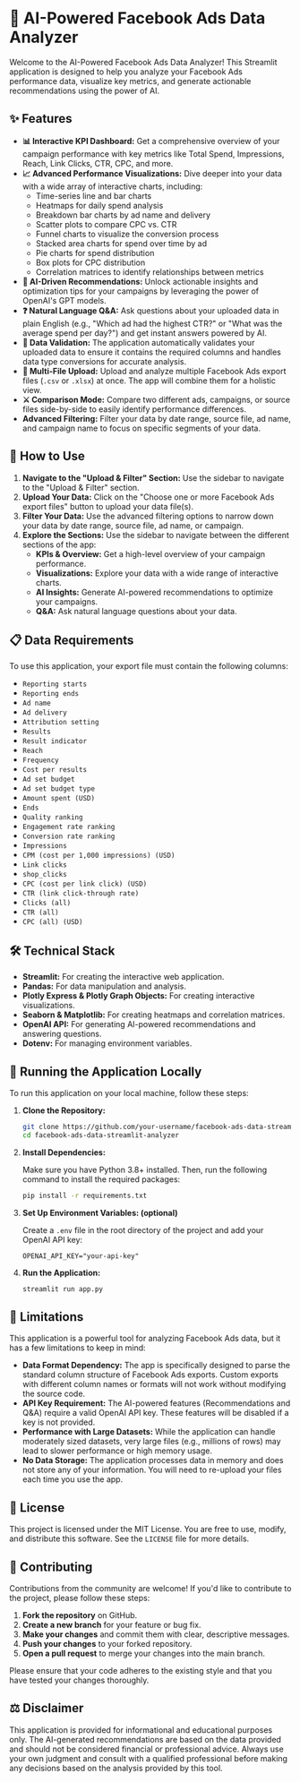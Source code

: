 # 🚀 AI-Powered Facebook Ads Data Analyzer

Welcome to the AI-Powered Facebook Ads Data Analyzer! This Streamlit application is designed to help you analyze your Facebook Ads performance data, visualize key metrics, and generate actionable recommendations using the power of AI.


## ✨ Features

- **📊 Interactive KPI Dashboard:** Get a comprehensive overview of your campaign performance with key metrics like Total Spend, Impressions, Reach, Link Clicks, CTR, CPC, and more.
- **📈 Advanced Performance Visualizations:** Dive deeper into your data with a wide array of interactive charts, including:
    - Time-series line and bar charts
    - Heatmaps for daily spend analysis
    - Breakdown bar charts by ad name and delivery
    - Scatter plots to compare CPC vs. CTR
    - Funnel charts to visualize the conversion process
    - Stacked area charts for spend over time by ad
    - Pie charts for spend distribution
    - Box plots for CPC distribution
    - Correlation matrices to identify relationships between metrics
- **🤖 AI-Driven Recommendations:** Unlock actionable insights and optimization tips for your campaigns by leveraging the power of OpenAI's GPT models.
- **❓ Natural Language Q&A:** Ask questions about your uploaded data in plain English (e.g., "Which ad had the highest CTR?" or "What was the average spend per day?") and get instant answers powered by AI.
- **📄 Data Validation:** The application automatically validates your uploaded data to ensure it contains the required columns and handles data type conversions for accurate analysis.
- **📁 Multi-File Upload:** Upload and analyze multiple Facebook Ads export files (`.csv` or `.xlsx`) at once. The app will combine them for a holistic view.
- **⚔️ Comparison Mode:** Compare two different ads, campaigns, or source files side-by-side to easily identify performance differences.
- **Advanced Filtering:** Filter your data by date range, source file, ad name, and campaign name to focus on specific segments of your data.


## 🚀 How to Use

1.  **Navigate to the "Upload & Filter" Section:** Use the sidebar to navigate to the "Upload & Filter" section.
2.  **Upload Your Data:** Click on the "Choose one or more Facebook Ads export files" button to upload your data file(s).
3.  **Filter Your Data:** Use the advanced filtering options to narrow down your data by date range, source file, ad name, or campaign.
4.  **Explore the Sections:** Use the sidebar to navigate between the different sections of the app:
    - **KPIs & Overview:** Get a high-level overview of your campaign performance.
    - **Visualizations:** Explore your data with a wide range of interactive charts.
    - **AI Insights:** Generate AI-powered recommendations to optimize your campaigns.
    - **Q&A:** Ask natural language questions about your data.

## 📋 Data Requirements

To use this application, your export file must contain the following columns:

- `Reporting starts`
- `Reporting ends`
- `Ad name`
- `Ad delivery`
- `Attribution setting`
- `Results`
- `Result indicator`
- `Reach`
- `Frequency`
- `Cost per results`
- `Ad set budget`
- `Ad set budget type`
- `Amount spent (USD)`
- `Ends`
- `Quality ranking`
- `Engagement rate ranking`
- `Conversion rate ranking`
- `Impressions`
- `CPM (cost per 1,000 impressions) (USD)`
- `Link clicks`
- `shop_clicks`
- `CPC (cost per link click) (USD)`
- `CTR (link click-through rate)`
- `Clicks (all)`
- `CTR (all)`
- `CPC (all) (USD)`

## 🛠️ Technical Stack

- **Streamlit:** For creating the interactive web application.
- **Pandas:** For data manipulation and analysis.
- **Plotly Express & Plotly Graph Objects:** For creating interactive visualizations.
- **Seaborn & Matplotlib:** For creating heatmaps and correlation matrices.
- **OpenAI API:** For generating AI-powered recommendations and answering questions.
- **Dotenv:** For managing environment variables.

## 🚀 Running the Application Locally

To run this application on your local machine, follow these steps:

1.  **Clone the Repository:**

    ```bash
    git clone https://github.com/your-username/facebook-ads-data-streamlit-analyzer.git
    cd facebook-ads-data-streamlit-analyzer
    ```

2.  **Install Dependencies:**

    Make sure you have Python 3.8+ installed. Then, run the following command to install the required packages:

    ```bash
    pip install -r requirements.txt
    ```

3.  **Set Up Environment Variables: (optional)**

    Create a `.env` file in the root directory of the project and add your OpenAI API key:

    ```
    OPENAI_API_KEY="your-api-key"
    ```

4.  **Run the Application:**

    ```bash
    streamlit run app.py
    ```

## 🚧 Limitations

This application is a powerful tool for analyzing Facebook Ads data, but it has a few limitations to keep in mind:

- **Data Format Dependency:** The app is specifically designed to parse the standard column structure of Facebook Ads exports. Custom exports with different column names or formats will not work without modifying the source code.
- **API Key Requirement:** The AI-powered features (Recommendations and Q&A) require a valid OpenAI API key. These features will be disabled if a key is not provided.
- **Performance with Large Datasets:** While the application can handle moderately sized datasets, very large files (e.g., millions of rows) may lead to slower performance or high memory usage.
- **No Data Storage:** The application processes data in memory and does not store any of your information. You will need to re-upload your files each time you use the app.

## 📄 License

This project is licensed under the MIT License. You are free to use, modify, and distribute this software. See the `LICENSE` file for more details.

## 🤝 Contributing

Contributions from the community are welcome! If you'd like to contribute to the project, please follow these steps:

1.  **Fork the repository** on GitHub.
2.  **Create a new branch** for your feature or bug fix.
3.  **Make your changes** and commit them with clear, descriptive messages.
4.  **Push your changes** to your forked repository.
5.  **Open a pull request** to merge your changes into the main branch.

Please ensure that your code adheres to the existing style and that you have tested your changes thoroughly.

## ⚖️ Disclaimer

This application is provided for informational and educational purposes only. The AI-generated recommendations are based on the data provided and should not be considered financial or professional advice. Always use your own judgment and consult with a qualified professional before making any decisions based on the analysis provided by this tool.
